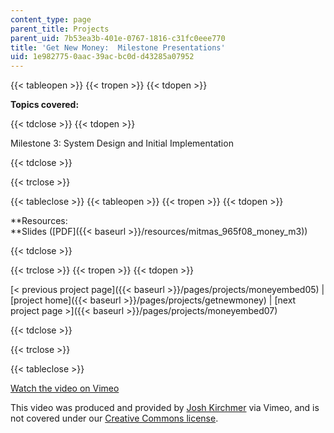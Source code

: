 ```yaml
---
content_type: page
parent_title: Projects
parent_uid: 7b53ea3b-401e-0767-1816-c31fc0eee770
title: 'Get New Money:  Milestone Presentations'
uid: 1e982775-0aac-39ac-bc0d-d43285a07952
---
```


{{< tableopen >}}
{{< tropen >}}
{{< tdopen >}}


**Topics covered:**


{{< tdclose >}}
{{< tdopen >}}


Milestone 3: System Design and Initial Implementation


{{< tdclose >}}

{{< trclose >}}

{{< tableclose >}}
{{< tableopen >}}
{{< tropen >}}
{{< tdopen >}}


**Resources:  
**Slides ([PDF]({{< baseurl >}}/resources/mitmas_965f08_money_m3))


{{< tdclose >}}

{{< trclose >}}
{{< tropen >}}
{{< tdopen >}}


[< previous project page]({{< baseurl >}}/pages/projects/moneyembed05) | [project home]({{< baseurl >}}/pages/projects/getnewmoney) | [next project page >]({{< baseurl >}}/pages/projects/moneyembed07)


{{< tdclose >}}

{{< trclose >}}

{{< tableclose >}}

[Watch the video on Vimeo](http://vimeo.com/moogaloop.swf?clip_id=2325072&server=vimeo.com&show_title=0&show_byline=0&show_portrait=0&color=&fullscreen=0&group_id=)

This video was produced and provided by [Josh Kirchmer](http://vimeo.com/user721639) via Vimeo, and is not covered under our [Creative Commons license](/terms/#cc).